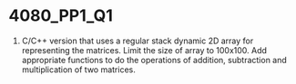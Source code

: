 # 4080_PP1_Q1
1. C/C++ version that uses a regular stack dynamic 2D array for representing the matrices. Limit the size of array to 100x100. Add appropriate functions to do the operations of addition, subtraction and multiplication of two matrices.

